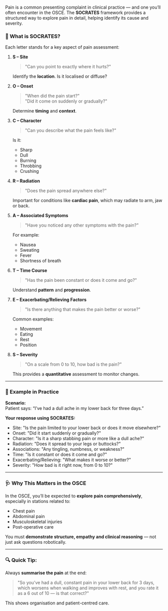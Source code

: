 Pain is a common presenting complaint in clinical practice — and one you’ll often encounter in the OSCE. The **SOCRATES** framework provides a structured way to explore pain in detail, helping identify its cause and severity.

### 🧠 What is SOCRATES?

Each letter stands for a key aspect of pain assessment:

1. **S – Site**  
   > "Can you point to exactly where it hurts?"

   Identify the **location**. Is it localised or diffuse?

2. **O – Onset**  
   > "When did the pain start?"  
   > "Did it come on suddenly or gradually?"

   Determine **timing** and **context**.

3. **C – Character**  
   > "Can you describe what the pain feels like?"

   Is it:
   - Sharp
   - Dull
   - Burning
   - Throbbing
   - Crushing

4. **R – Radiation**  
   > "Does the pain spread anywhere else?"

   Important for conditions like **cardiac pain**, which may radiate to arm, jaw or back.

5. **A – Associated Symptoms**  
   > "Have you noticed any other symptoms with the pain?"

   For example:
   - Nausea
   - Sweating
   - Fever
   - Shortness of breath

6. **T – Time Course**  
   > "Has the pain been constant or does it come and go?"

   Understand **pattern** and **progression**.

7. **E – Exacerbating/Relieving Factors**  
   > "Is there anything that makes the pain better or worse?"

   Common examples:
   - Movement
   - Eating
   - Rest
   - Position

8. **S – Severity**  
   > "On a scale from 0 to 10, how bad is the pain?"

   This provides a **quantitative** assessment to monitor changes.

---

### 🎯 Example in Practice

**Scenario:**  
Patient says: “I’ve had a dull ache in my lower back for three days.”

**Your response using SOCRATES:**

- Site: "Is the pain limited to your lower back or does it move elsewhere?"
- Onset: "Did it start suddenly or gradually?"
- Character: "Is it a sharp stabbing pain or more like a dull ache?"
- Radiation: "Does it spread to your legs or buttocks?"
- Associations: "Any tingling, numbness, or weakness?"
- Time: "Is it constant or does it come and go?"
- Exacerbating/Relieving: "What makes it worse or better?"
- Severity: "How bad is it right now, from 0 to 10?"

---

### 🩺 Why This Matters in the OSCE

In the OSCE, you’ll be expected to **explore pain comprehensively**, especially in stations related to:
- Chest pain
- Abdominal pain
- Musculoskeletal injuries
- Post-operative care

You must **demonstrate structure, empathy and clinical reasoning** — not just ask questions robotically.

---

### 🔍 Quick Tip:
Always **summarise the pain** at the end:
> "So you’ve had a dull, constant pain in your lower back for 3 days, which worsens when walking and improves with rest, and you rate it as a 6 out of 10 — is that correct?"

This shows organisation and patient-centred care.

